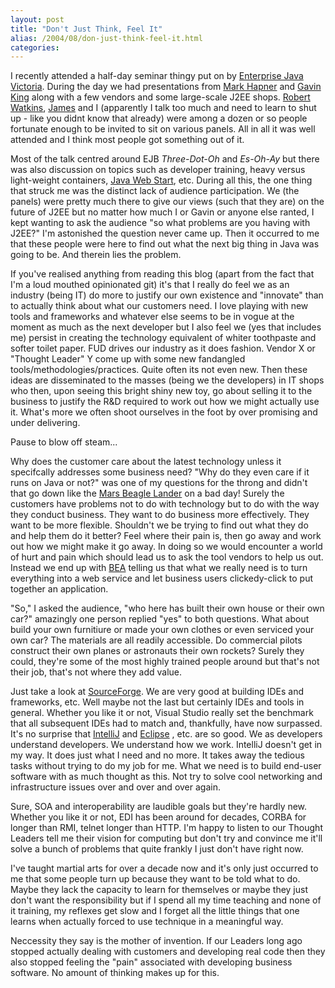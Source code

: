 ```yaml
---
layout: post
title: "Don't Just Think, Feel It"
alias: /2004/08/don-just-think-feel-it.html
categories:
---
```

I recently attended a half-day seminar thingy put on by [Enterprise Java Victoria](http://www.ejv.org.au/). During the day we had presentations from [Mark Hapner](http://www.sun.com/aboutsun/media/bios/bios-hapner.html) and [Gavin King](http://www.hibernate.org) along with a few vendors and some large-scale J2EE shops. [Robert Watkins](http://www.twasink.net/blog/), [James](http://www.redhillconsulting.com.au/blogs/james) and I (apparently I talk too much and need to learn to shut up - like you didnt know that already) were among a dozen or so people fortunate enough to be invited to sit on various panels. All in all it was well attended and I think most people got something out of it.

Most of the talk centred around EJB _Three-Dot-Oh_ and _Es-Oh-Ay_ but there was also discussion on topics such as developer training, heavy versus light-weight containers, [Java Web Start](http://java.sun.com/products/javawebstart/), etc. During all this, the one thing that struck me was the distinct lack of audience participation. We (the panels) were pretty much there to give our views (such that they are) on the future of J2EE but no matter how much I or Gavin or anyone else ranted, I kept wanting to ask the audience "so what problems are you having with J2EE?" I'm astonished the question never came up. Then it occurred to me that these people were here to find out what the next big thing in Java was going to be. And therein lies the problem.

If you've realised anything from reading this blog (apart from the fact that I'm a loud mouthed opinionated git) it's that I really do feel we as an industry (being IT) do more to justify our own existence and "innovate" than to actually think about what our customers need. I love playing with new tools and frameworks and whatever else seems to be in vogue at the moment as much as the next developer but I also feel we (yes that includes me) persist in creating the technology equivalent of whiter toothpaste and softer toilet paper. FUD drives our industry as it does fashion. Vendor X or "Thought Leader" Y come up with some new fandangled tools/methodologies/practices. Quite often its not even new. Then these ideas are disseminated to the masses (being we the developers) in IT shops who then, upon seeing this bright shiny new toy, go about selling it to the business to justify the R&D required to work out how we might actually use it. What's more we often shoot ourselves in the foot by over promising and under delivering.

Pause to blow off steam...

Why does the customer care about the latest technology unless it specifcally addresses some business need? "Why do they even care if it runs on Java or not?" was one of my questions for the throng and didn't that go down like the [Mars Beagle Lander](http://planetary.org/news/2004/beagle_reflections.html) on a bad day! Surely the customers have problems not to do with technology but to do with the way they conduct business. They want to do business more effectively. They want to be more flexible. Shouldn't we be trying to find out what they do and help them do it better? Feel where their pain is, then go away and work out how we might make it go away. In doing so we would encounter a world of hurt and pain which should lead us to ask the tool vendors to help us out. Instead we end up with [BEA](http://www.bea.com) telling us that what we really need is to turn everything into a web service and let business users clickedy-click to put together an application.

"So," I asked the audience, "who here has built their own house or their own car?" amazingly one person replied "yes" to both questions. What about build your own furnitiure or made your own clothes or even serviced your own car? The materials are all readily accessible. Do commercial pilots construct their own planes or astronauts their own rockets? Surely they could, they're some of the most highly trained people around but that's not their job, that's not where they add value.

Just take a look at [SourceForge](http://www.sourceforge.net). We are very good at building IDEs and frameworks, etc. Well maybe not the last but certainly IDEs and tools in general. Whether you like it or not, Visual Studio really set the benchmark that all subsequent IDEs had to match and, thankfully, have now surpassed. It's no surprise that [IntelliJ](http://www.intellij.com) and [Eclipse](http://www.eclipse.org) , etc. are so good. We as developers understand developers. We understand how we work. IntelliJ doesn't get in my way. It does just what I need and no more. It takes away the tedious tasks without trying to do my job for me. What we need is to build end-user software with as much thought as this. Not try to solve cool networking and infrastructure issues over and over and over again.

Sure, SOA and interoperability are laudible goals but they're hardly new. Whether you like it or not, EDI has been around for decades, CORBA for longer than RMI, telnet longer than HTTP. I'm happy to listen to our Thought Leaders tell me their vision for computing but don't try and convince me it'll solve a bunch of problems that quite frankly I just don't have right now.

I've taught martial arts for over a decade now and it's only just occurred to me that some people turn up because they want to be told what to do. Maybe they lack the capacity to learn for themselves or maybe they just don't want the responsibility but if I spend all my time teaching and none of it training, my reflexes get slow and I forget all the little things that one learns when actually forced to use technique in a meaningful way.

Neccessity they say is the mother of invention. If our Leaders long ago stopped actually dealing with customers and developing real code then they also stopped feeling the "pain" associated with developing business software. No amount of thinking makes up for this.
